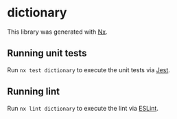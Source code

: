 # dictionary

This library was generated with [Nx](https://nx.dev).

## Running unit tests

Run `nx test dictionary` to execute the unit tests via [Jest](https://jestjs.io).

## Running lint

Run `nx lint dictionary` to execute the lint via [ESLint](https://eslint.org/).
